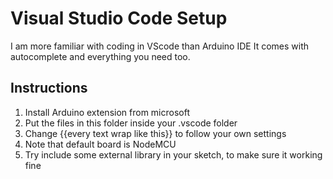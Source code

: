 # Visual Studio Code Setup

I am more familiar with coding in VScode than Arduino IDE
It comes with autocomplete and everything you need too.

## Instructions
1. Install Arduino extension from microsoft
2. Put the files in this folder inside your .vscode folder
3. Change {{every text wrap like this}} to follow your own settings
4. Note that default board is NodeMCU
5. Try include some external library in your sketch, to make sure it working fine
